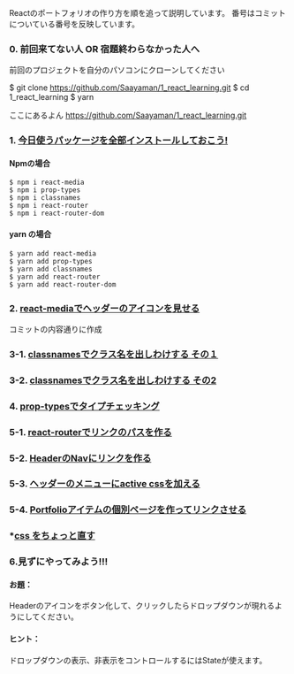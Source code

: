 Reactのポートフォリオの作り方を順を追って説明しています。
番号はコミットについている番号を反映しています。

### 0. 前回来てない人 OR 宿題終わらなかった人へ

前回のプロジェクトを自分のパソコンにクローンしてください

$ git clone https://github.com/Saayaman/1_react_learning.git
$ cd 1_react_learning
$ yarn 

ここにあるよん
https://github.com/Saayaman/1_react_learning.git


### 1. [今日使うパッケージを全部インストールしておこう!](https://github.com/Saayaman/2_react_learning/commit/381044e807246636bce1ef2e5af2c928e9970c69)

#### Npmの場合

```
$ npm i react-media 
$ npm i prop-types
$ npm i classnames
$ npm i react-router
$ npm i react-router-dom
```

#### yarn の場合

```
$ yarn add react-media 
$ yarn add prop-types
$ yarn add classnames
$ yarn add react-router
$ yarn add react-router-dom
```

### 2. [react-mediaでヘッダーのアイコンを見せる](https://github.com/Saayaman/2_react_learning/commit/4280b237fc39a0dfd92049aff1cb723822497891)
コミットの内容通りに作成


### 3-1. [classnamesでクラス名を出しわけする その１](https://github.com/Saayaman/2_react_learning/commit/aa14caf826dca2c5898022fe0041be47478b0c7c)

### 3-2. [classnamesでクラス名を出しわけする その2](https://github.com/Saayaman/2_react_learning/commit/6c7bf8eac57db402adbf36671fa4dc149eda50df)

### 4. [prop-typesでタイプチェッキング](https://github.com/Saayaman/2_react_learning/commit/352580a39cb8a8108b92701939ec2bcc1ddd44ac)

### 5-1. [react-routerでリンクのパスを作る](https://github.com/Saayaman/2_react_learning/commit/53655c2f40c104970d0519f2f23abb95f7065457)

### 5-2. [HeaderのNavにリンクを作る](https://github.com/Saayaman/2_react_learning/commit/d4c845846282ced7f5d73bca763affec2760df8d)

### 5-3. [ヘッダーのメニューにactive cssを加える](https://github.com/Saayaman/2_react_learning/commit/2b7b304df27a0392e1296c89644ef86cb0564f6c)

### 5-4. [Portfolioアイテムの個別ページを作ってリンクさせる](https://github.com/Saayaman/2_react_learning/commit/573937a81172545d4d9a253a9395f4d5babed158)

### *[css をちょっと直す](https://github.com/Saayaman/2_react_learning/commit/b93521b975f4a9b72513f433217684f832502d6a)

### 6.見ずにやってみよう!!!

#### お題：
Headerのアイコンをボタン化して、クリックしたらドロップダウンが現れるようにしてください。
#### ヒント： 
ドロップダウンの表示、非表示をコントロールするにはStateが使えます。

